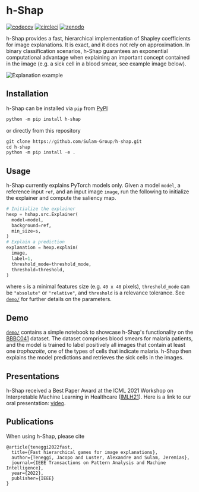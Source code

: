 # h-Shap

[![codecov](https://codecov.io/gh/Sulam-Group/h-shap/branch/circleci-setup/graph/badge.svg?token=BTDZGRL8FK)](https://codecov.io/gh/Sulam-Group/h-shap)
[![circleci](https://circleci.com/gh/Sulam-Group/h-shap.svg?style=shield&circle-token=6570e24862d00e6ab61a24ffc93b4317fc50f262)](https://circleci.com/gh/Sulam-Group/h-shap)
[![zenodo](https://zenodo.org/badge/DOI/10.5281/zenodo.5914342.svg)](https://zenodo.org/record/5914342)

h-Shap provides a fast, hierarchical implementation of Shapley coefficients for image explanations. It is exact, and it does not rely on approximation. In binary classification scenarios, h-Shap guarantees an exponential computational advantage when explaining an important concept contained in the image (e.g. a sick cell in a blood smear, see example image below).

![Explanation example](./demo/explanations/2f6224be-50d0-4e85-94ef-88315df561b6.jpg)

## Installation

h-Shap can be installed via `pip` from [PyPI](https://pypi.org/project/h-shap/)

```python
python -m pip install h-shap
```

or directly from this repository

```python
git clone https://github.com/Sulam-Group/h-shap.git
cd h-shap
python -m pip install -e .
```

## Usage

h-Shap currently explains PyTorch models only. Given a model `model`, a reference input `ref`, and an input image `image`, run the following to initialize the explainer and compute the saliency map.

```python
# Initialize the explainer
hexp = hshap.src.Explainer(
  model=model, 
  background=ref, 
  min_size=s,
)
# Explain a prediction
explanation = hexp.explain(
  image,
  label=1,
  threshold_mode=threshold_mode,
  threshold=threshold,
)
```

where `s` is a minimal features size (e.g. `40 x 40` pixels), `threshold_mode` can be `"absolute"` or `"relative"`, and `threshold` is a relevance tolerance. See [`demo/`](https://github.com/Sulam-Group/h-shap/tree/master/demo) for further details on the parameters.

## Demo

[`demo/`](https://github.com/Sulam-Group/h-shap/tree/master/demo) contains a simple notebook to showcase h-Shap's functionality on the [BBBC041](https://bbbc.broadinstitute.org/BBBC041) dataset. The dataset comprises blood smears for malaria patients, and the model is trained to label positively all images that contain at least one _trophozoite_, one of the types of cells that indicate malaria. h-Shap then explains the model predictions and retrieves the sick cells in the images.

## Presentations

h-Shap received a Best Paper Award at the ICML 2021 Workshop on Interpretable Machine Learning in Healthcare ([IMLH21](https://sites.google.com/view/imlh2021/home)). Here is a link to our oral presentation: [video](https://drive.google.com/file/d/1j0T6uNresC3NAb7HnXv_3UyrLgbKNZd9/view?usp=sharing).

## Publications

When using h-Shap, please cite

```text
@article{teneggi2022fast,
  title={Fast hierarchical games for image explanations},
  author={Teneggi, Jacopo and Luster, Alexandre and Sulam, Jeremias},
  journal={IEEE Transactions on Pattern Analysis and Machine Intelligence},
  year={2022},
  publisher={IEEE}
}
```
